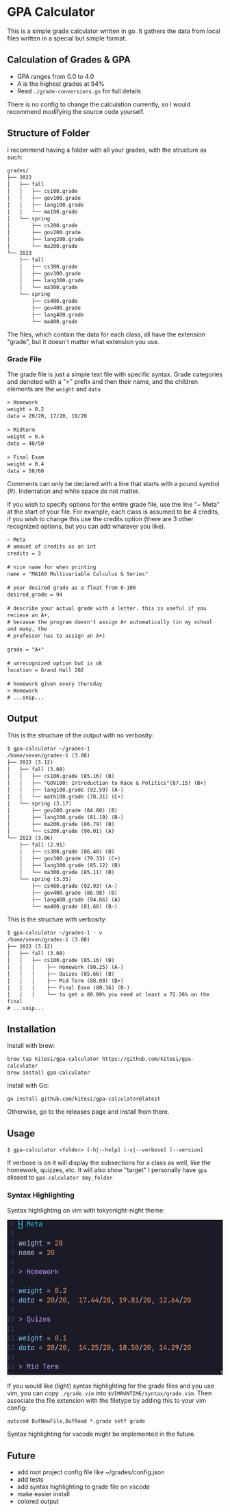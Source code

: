 # GPA Calculator

This is a simple grade calculator written in go.
It gathers the data from local files written in
a special but simple format.

## Calculation of Grades & GPA

-   GPA ranges from 0.0 to 4.0
-   A is the highest grades at 94%
-   Read `./grade-conversions.go` for full details

There is no config to change the calculation currently, so I would recommend
modifying the source code yourself.

## Structure of Folder

I recommend having a folder with all your grades, with the structure as such:

```
grades/
├── 2022
│   ├── fall
│   │   ├── cs100.grade
│   │   ├── gov100.grade
│   │   ├── lang100.grade
│   │   └── ma100.grade
│   └── spring
│       ├── cs200.grade
│       ├── gov200.grade
│       ├── lang200.grade
│       └── ma200.grade
└── 2023
    ├── fall
    │   ├── cs300.grade
    │   ├── gov300.grade
    │   ├── lang300.grade
    │   └── ma300.grade
    └── spring
        ├── cs400.grade
        ├── gov400.grade
        ├── lang400.grade
        └── ma400.grade
```

The files, which contain the data for each class, all have the extension "grade", but it doesn't matter what extension you use.

### Grade File

The grade file is just a simple text file with specific syntax.
Grade categories and denoted with a ">" prefix and then their name,
and the children elements are the `weight` and `data`

```
> Homework
weight = 0.2
data = 20/20, 17/20, 19/20

> Midterm
weight = 0.4
data = 40/50

> Final Exam
weight = 0.4
data = 58/60
```

Comments can only be declared with a line that starts with a pound symbol (#).
Indentation and white space do not matter.

If you wish to specify options for the entire grade file, use the line "~ Meta"
at the start of your file. For example, each class is assumed to be 4 credits,
if you wish to change this use the credits option (there are 3 other recognized
options, but you can add whatever you like).

```
~ Meta
# amount of credits as an int
credits = 3

# nice name for when printing
name = "MA160 Multivariable Calculus & Series"

# your desired grade as a float from 0-100
desired_grade = 94

# describe your actual grade with a letter. this is useful if you recieve an A+,
# because the program doesn't assign A+ automatically (in my school and many, the
# professor has to assign an A+)

grade = "A+"

# unrecognized option but is ok
location = Grand Hall 202

# homework given every thursday
> Homework
# ...snip...
```

## Output

This is the structure of the output with no verbosity:

```shell
$ gpa-calculator ~/grades-1
/home/seven/grades-1 (3.08)
├── 2022 (3.12)
│   ├── fall (3.08)
│   │   ├── cs100.grade (85.16) (B)
│   │   ├── "GOV100: Introduction to Race & Politics"(87.15) (B+)
│   │   ├── lang100.grade (92.59) (A-)
│   │   └── math100.grade (78.31) (C+)
│   └── spring (3.17)
│       ├── gov200.grade (84.80) (B)
│       ├── lang200.grade (81.19) (B-)
│       ├── ma200.grade (86.79) (B)
│       └── cs200.grade (96.01) (A)
└── 2023 (3.06)
    ├── fall (2.91)
    │   ├── cs300.grade (86.40) (B)
    │   ├── gov300.grade (79.33) (C+)
    │   ├── lang300.grade (85.12) (B)
    │   └── ma300.grade (85.11) (B)
    └── spring (3.35)
        ├── cs400.grade (92.93) (A-)
        ├── gov400.grade (86.98) (B)
        ├── lang400.grade (94.66) (A)
        └── ma400.grade (81.66) (B-)
```

This is the structure with verbosity:

```shell
$ gpa-calculator ~/grades-1 - v
/home/seven/grades-1 (3.08)
├── 2022 (3.12)
│   ├── fall (3.08)
│   │   ├── cs100.grade (85.16) (B)
│   │   │    ├── Homework (90.25) (A-)
│   │   │    ├── Quizes (85.66) (B)
│   │   │    ├── Mid Term (88.00) (B+)
│   │   │    ├── Final Eaxm (80.36) (B-)
│   │   │    └── to get a 80.00% you need at least a 72.26% on the final
# ...snip...
```

## Installation

Install with brew:

```shell
brew tap kitesi/gpa-calculator https://github.com/kitesi/gpa-calculator
brew install gpa-calculator
```

Install with Go:

```shell
go install github.com/kitesi/gpa-calculator@latest
```

Otherwise, go to the releases page and install from there.

## Usage

```shell
$ gpa-calculator <folder> [-h|--help] [-v|--verbose] [--version]
```

If verbose is on it will display the subsections for a class as well, like the homework, quizzes, etc.
It will also show "target"
I personally have `gpa` aliased to `gpa-calculator $my_folder`

### Syntax Highlighting

Syntax highlighting on vim with tokyonight-night theme:

![syntax highlighting](./syntax-highlighting.png)

If you would like (light) syntax highlighting for the grade files and you use
vim, you can copy `./grade.vim` into `$VIMRUNTIME/syntax/grade.vim`. Then
associate the file extension with the filetype by adding this to your vim
config:

```vim
autocmd BufNewFile,BufRead *.grade setf grade
```

Syntax highlighting for vscode might be implemented in the future.

## Future

-   add root project config file like ~/grades/config.json
-   add tests
-   add syntax highlighting to grade file on vscode
-   make easier install
-   colored output

```

```
